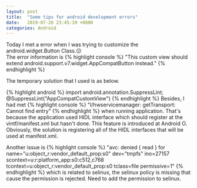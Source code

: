 ```yaml
---
layout: post
title:  "Some tips for android development errors"
date:   2019-07-26 23:45:19 +0800
categories: Android
---
```

Today I met a error when I was trying to customize the android.widget.Button Class.:confused: <br>The error information is 
{% highlight console %}
"This custom view should extend android.support.v7.widget.AppCompatButton instead."
{% endhighlight %}

The temporary solution that I used is as below.

{% highlight android %}
import android.annotation.SuppressLint;
@SuppressLint("AppCompatCustomView")
{% endhighlight %} 
Besides, I had met 
{% highlight console %}
"I/hwservicemanager: getTransport: Cannot find entry" 
{% endhighlight %}
when running application. That's because the application used HIDL interface which should register at the vintf/manifest.xml but hasn't done. This feature is introduced at Android O. Obviously, the solution is registering all of the HIDL interfaces that will be used at manifest.xml.

Another issue is 
{% highlight console %}
"avc: denied { read } for name="u:object_r:vendor_default_prop:s0" dev="tmpfs" ino=27157 
scontext=u:r:platform_app:s0:c512,c768 tcontext=u:object_r:vendor_default_prop:s0 
tclass=file permissive=1"
{% endhighlight %}
which is related to selinux, the selinux policy is missing that cause the permission is rejected. Need to add the permission to selinux. 